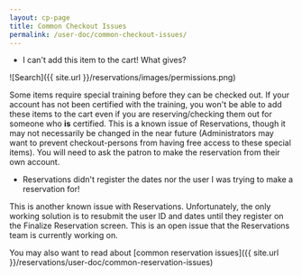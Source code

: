 ```yaml
---
layout: cp-page
title: Common Checkout Issues
permalink: /user-doc/common-checkout-issues/
---
```


* I can't add this item to the cart! What gives?

![Search]({{ site.url }}/reservations/images/permissions.png)

Some items require special training before they can be checked out. If your account has not been certified with the training, you won't be able to add these items to the cart even if you are reserving/checking them out for someone who **is** certified. This is a known issue of Reservations, though it may not necessarily be changed in the near future (Administrators may want to prevent checkout-persons from having free access to these special items). You will need to ask the patron to make the reservation from their own account.

* Reservations didn't register the dates nor the user I was trying to make a reservation for!

This is another known issue with Reservations. Unfortunately, the only working solution is to resubmit the user ID and dates until they register on the Finalize Reservation screen. This is an open issue that the Reservations team is currently working on.

You may also want to read about [common reservation issues]({{ site.url }}/reservations/user-doc/common-reservation-issues)
